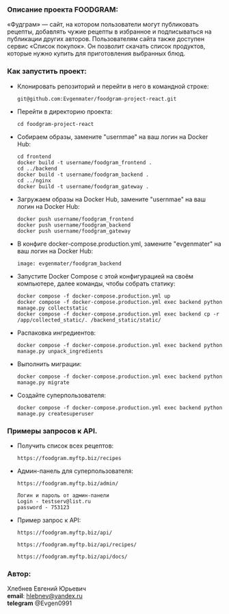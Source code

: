 ### Описание проекта FOODGRAM:

«Фудграм» — сайт, на котором пользователи могут публиковать рецепты, добавлять чужие рецепты в избранное и подписываться на публикации других авторов. Пользователям сайта также доступен сервис «Список покупок». Он позволит скачать список продуктов, которые нужно купить для приготовления выбранных блюд.


### Как запустить проект:

* Клонировать репозиторий и перейти в него в командной строке:

    ```
    git@github.com:Evgenmater/foodgram-project-react.git
    ```

* Перейти в директорию проекта:

    ```
    cd foodgram-project-react
    ```

* Cобираем образы, замените "usernmae" на ваш логин на Docker Hub:

    ```
    cd frontend
    docker build -t username/foodgram_frontend .
    cd ../backend
    docker build -t username/foodgram_backend .
    cd ../nginx
    docker build -t username/foodgram_gateway .
    ```

* Загружаем образы на Docker Hub, замените "usernmae" на ваш логин на Docker Hub:

    ```
    docker push username/foodgram_frontend
    docker push username/foodgram_backend
    docker push username/foodgram_gateway
    ```

* В конфиге docker-compose.production.yml, замените "evgenmater" на ваш логин на Docker Hub:

    ```
    image: evgenmater/foodgram_backend
    ```

* Запустите Docker Compose с этой конфигурацией на своём компьютере, далее команды, чтобы собрать статику:

    ```
    docker compose -f docker-compose.production.yml up
    docker compose -f docker-compose.production.yml exec backend python manage.py collectstatic
    docker compose -f docker-compose.production.yml exec backend cp -r /app/collected_static/. /backend_static/static/
    ```

* Распаковка ингредиентов:

    ```
    docker compose -f docker-compose.production.yml exec backend python manage.py unpack_ingredients
    ```

* Выполнить миграции:

    ```
    docker compose -f docker-compose.production.yml exec backend python manage.py migrate
    ```

* Создайте суперпользователя:

    ```
    docker compose -f docker-compose.production.yml exec backend python manage.py createsuperuser
    ```

### Примеры запросов к API.

* Получить список всех рецептов:

    ```
    https://foodgram.myftp.biz/recipes
    ```

* Админ-панель для суперпользователя:

    ```
   https://foodgram.myftp.biz/admin/
   
   Логин и пароль от админ-панели
   Login - testserv@list.ru
   password - 753123
    ```

* Пример запрос к API:

    ```
    https://foodgram.myftp.biz/api/

    https://foodgram.myftp.biz/api/recipes/

    https://foodgram.myftp.biz/api/docs/
    ```

### Автор:  
Хлебнев Евгений Юрьевич<br>
**email**: hlebnev@yandex.ru<br>
**telegram** @Evgen0991